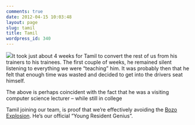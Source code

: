 ```yaml
---
comments: true
date: 2012-04-15 10:03:48
layout: page
slug: tamil
title: Tamil
wordpress_id: 340
---
```


[![](/wp-content/uploads/2012/04/tamillarasan-300x231.jpg)](/wp-content/uploads/2012/04/tamillarasan.jpg)It took just about 4 weeks for Tamil to convert the rest of us from his trainers to his trainees. The first couple of weeks, he remained silent listening to everything we were “teaching” him. It was probably then that he felt that enough time was wasted and decided to get into the drivers seat himself.

The above is perhaps coincident with the fact that he was a visiting computer science lecturer – while still in college 

Tamil joining our team, is proof that we’re effectively avoiding the [Bozo Explosion](http://blog.guykawasaki.com/2006/02/how_to_prevent_.html). He’s our official “Young Resident Genius”.
